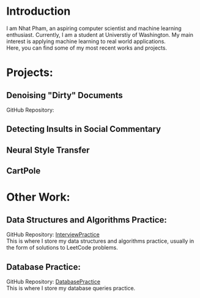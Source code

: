 # Introduction
I am Nhat Pham, an aspiring computer scientist and machine learning enthusiast. Currently, I am a student at Universtiy of Washington. My main interest is applying machine learning to real world applications.
<br/>
Here, you can find some of my most recent works and projects.
# Projects:
## Denoising "Dirty" Documents
GitHub Repository:
## Detecting Insults in Social Commentary
## Neural Style Transfer
## CartPole
# Other Work:
## Data Structures and Algorithms Practice:
GitHub Repository: [InterviewPractice](https://github.com/nhatsmrt/InterviewPractice)
<br/>
This is where I store my data structures and algorithms practice, usually in the form of solutions to LeetCode problems.
## Database Practice:
GitHub Repository: [DatabasePractice](https://github.com/nhatsmrt/DatabasePractice)
<br/>
This is where I store my database queries practice.
